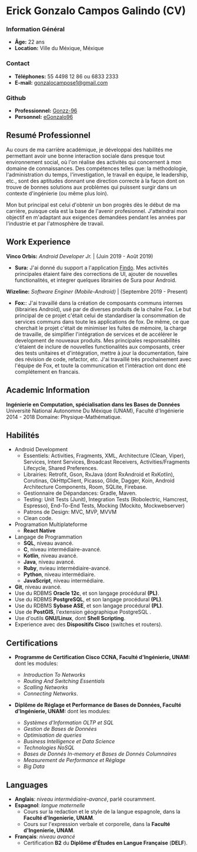 # Erick Gonzalo Campos Galindo (CV)

### Information Général
* **Âge:** 22 ans
* **Location:** Ville du Méxique, Méxique

### Contact
* **Téléphones:** 55 4498 12 86 ou 6833 2333
* **E-mail:** gonzalocampose1@gmail.com

### Github
* **Professionnel:** [Gonzz-96](https://github.com/Gonzz-96)
* **Personnel:** [eGonzalo96](https://github.com/eGonzalo96)


## Resumé Professionnel

Au cours de ma carrière académique, je développai des habilités me permettant avoir une bonne interaction sociale dans presque tout environnement social, où l'on réalise des activités qui concernent à mon domaine de connaissances. Des compétences telles que: la méthodologie, l'administration du temps, l'investigation, le travail en équipe, le leadership, etc., sont des aptitudes donnant une direction correcte à la façon dont on trouve de bonnes solutions aux problèmes qui puissent surgir dans un contexte d'ingénierie (ou même plus loin).

Mon but principal est celui d'obtenir un bon progrès dès le début de ma carrière, puisque cela est la base de l'avenir profesionnel. J'atteindrai mon objectif en m'adaptant aux exigences demandées pendant les années par l'industrie et par l'atmosphère de travail.

## Work Experience

**Vinco Orbis:** *Android Developer Jr.* | (Juin 2019 - Août 2019)
* **Sura:** J'ai donné du support a l'application [Findo](https://play.google.com/store/apps/details?id=com.mx.sura.inversiones.findo&hl=en). Mes activités principales étaient faire des corrections de UI, ajouter de nouvelles functionalités, et integrer quelques librairies de Sura pour Android.

**Wizeline:** *Software Enginer (Mobile-Android)* | (Septembre 2019 - Present)
* **Fox:**: J'ai travaillé dans la création de composants communs internes (librairies Android), usé par de diverses produits de la chaîne Fox. Le but principal de ce projet c'était celui de standardiser la consommation de services communs dans toute les applications de fox. De même, ce que cherchait le projet c'était de minimiser les fuites de mémoire, la charge de travaille, de simplifier l'intégration de services et de accélérer le development de nouveaux produits. Mes principales responsabilités c'étaient de inclure de nouvelles functionalités aux composants, créer des tests unitaires et d'intégration, mettre à jour la documentation, faire des révision de code, refactor, etc. J'ai travaillé très prochainement avec l'équipe de Fox, et toute la communication et l'intéraction ont donc été complétement en francais.

## Academic Information
**Ingénierie en Computation, spécialisation dans les Bases de Données**
Université National Autonomne Du Méxique (UNAM), Faculté d'Ingénierie
2014 - 2018
Domaine: Physique-Mathématique.

## Habilités
* Android Development
	* Essentiels: Activities, Fragments, XML, Architecture (Clean, Viper), Services, Intent Services, Broadcast Receivers,  Activities/Fragments Lifecycle, Shared Preferences.
	* Librairies: Retrofit, Gson, RxJava (dont RxAndroid et RxKotlin), Corutinas, OkHttpClient, Picasso, Glide, Dagger, Koin, Android Architecture Components, Room, SQLite, Firebase.
	* Gestionnaire de Dépandances: Gradle, Maven.
	* Testing: Unit Tests (Junit), Integration Tests (Robolectric, Hamcrest, Espresso), End-To-End Tests, Mocking (Mockito, Mockwebserver)
	* Patrons de Design: MVC, MVP, MVVM
	* Clean code. 
* Programation Multiplateforme
    * **React Native**
* Langage de Programmation
	* **SQL**, niveau avancé.
	* **C**, niveau intermédiaire-avancé.
	* **Kotlin**, niveau avancé.
	* **Java**, niveau avancé.
	* **Ruby**, nvieau intermédiaire-avancé.
	* **Python**, niveau intermédiaire.
	* **JavaScript**, niveau intermédiaire.
* **Git**, niveau avancé.
* Use du RDBMS **Oracle 12c**, et son langage procédural **(PL)**.
* Use du RDBMS **PostgreSQL**, et son langage procédural  **(PL)**.
* Use du RDBMS **Sybase ASE**, et son langage procédural  **(PL)**.
* Use de **PostGIS**, l'extension géographique PostgreSQL .
* Use d'outils **GNU/Linux**, dont **Shell Scripting**.
* Experience avec des **Dispositifs Cisco** (switches et routers).

## Certifications

* **Programme de Certification Cisco CCNA, Faculté d'Ingénierie, UNAM:** dont les modules:
	* *Introduction To Networks*
	* *Routing And Switching Essentials*
	* *Scalling Networks* 
	* *Connecting Networks*. 

* **Diplôme de Réglage et Performance de Bases de Données, Faculté d'Ingénierie, UNAM:** dont les modules:
	* *Systèmes d'Information OLTP et SQL*
	* *Gestion de Bases de Données*
	* *Optimisation de queries*
	* *Business Intelligence et Data Science*
	* *Technologies NoSQL*
	* *Bases de Donnés In-memory et Bases de Donnés Columnaires*
	* *Measurement de Performance et Réglage* 
	* *Big Data*

## Languages
* **Anglais**: *niveau intermédiaire-avancé*, parlé couramment.
* **Espagnol**: *langue maternelle*
	* Cours sur la redaction et le style de la langue espagnole, dans la **Faculté d'Ingenierie, UNAM**.
	* Cours sur l'expression verbale et corporelle, dans la **Faculté d'Ingenierie, UNAM**.
* **Français**: *niveau avancé*
	* Certification **B2** du **Diplôme d'Études en Langue Française** (**DELF**).